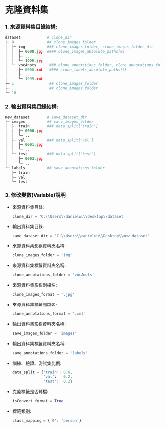 # 克隆資料集

### 1. 來源資料集目錄結構:

```python
dataset            # clone_dir  
├─ 0               ## clone_images_folder  
│  ├─ img          ### clone_images_folder, clone_images_folder_dir  
│  │  ├─ 0000.jpg  #### clone_images_absolute_paths[0]  
│  │  ├─ ..
│  │  └─ 1999.jpg
│  └─ vocAnots      ### clone_annotations_folder, clone_annotations_folder_dir  
│     ├─ 0000.xml   #### clone_labels_absolute_paths[0]  
│     ├─ ..
│     └─ 1999.xml
├─ 1                ## clone_images_folder  
├─ ..               ## clone_images_folder    
└─ 18
```

### 2. 輸出資料集目錄結構:

```python
new_dataset        # save_dataset_dir  
├─ images          ## save_images_folder  
│  ├─ train        ### data_split['train']  
│  │  ├─ 0000.jpg  
│  │  └─ ..  
│  ├─ val          ### data_split['val']  
│  │  ├─ 0001.jpg  
│  │  └─ ..  
│  └─ test         ### data_split['test']  
│     ├─ 0003.jpg  
│     └─ ..  
└─ labels          ## save_annotations_folder  
   ├─ train  
   ├─ val 
   └─ test
```

### 3. 修改變數(Variable)說明

- 來源資料集目錄:
  
  ```python
  clone_dir = 'C:\\Users\\danielwu\\Desktop\\dataset'
  ```

- 輸出資料集目錄:
  
  ```python
  save_dataset_dir = 'C:\\Users\\danielwu\\Desktop\\new_dataset'
  ```

- 來源資料集影像資料夾名稱:
  
  ```python
  clone_images_folder = 'img'
  ```

- 來源資料集標籤資料夾名稱:
  
  ```python
  clone_annotations_folder = 'vocAnots'
  ```

- 來源資料集影像副檔名:
  
  ```python
  clone_images_format = '.jpg'
  ```

- 來源資料集標籤副檔名:
  
  ```python
  clone_annotations_format = '.xml'
  ```

- 輸出資料集影像資料夾名稱:
  
  ```python
  save_images_folder = 'images'
  ```

- 輸出資料集標籤資料夾名稱:
  
  ```python
  save_annotations_folder = 'labels'
  ```

- 訓練、驗證、測試集比例:
  
  ```python
  data_split = {'train': 0.6,
                'val':   0.2,
                'test':  0.2}
  ```

- 克隆標籤是否轉檔:
  
  ```python
  isConvert_format = True
  ```

- 標籤類別:
  
  ```python
  class_mapping = {'0': 'person'}
  ```
  
  


